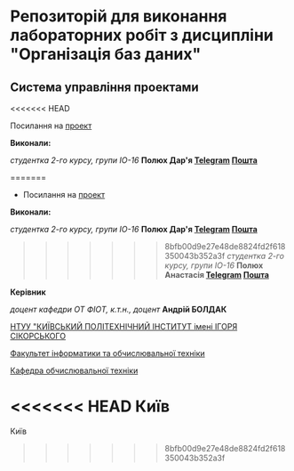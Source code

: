 
# Репозиторій для виконання лабораторних робіт з дисципліни "Організація баз даних"

## Система управління проектами
<<<<<<< HEAD

Посилання на [проект](https://dahahaaaaaa.github.io/db_labs_IO-16/)

**Виконали:** 

*студентка 2-го курсу, групи ІО-16*<span padding-right:5em></span> **Полюх Дар'я [Telegram](https://t.me/dariaaaaaaaaaaaaaaaaaaaaaaaaa) [Пошта](mailto:daryapolyuh@gmail.com)**

=======
- Посилання на [проект](https://dahahaaaaaa.github.io/db_labs_IO-16/)

**Виконали:** 

*студентка 2-го курсу, групи ІО-16*<span padding-right:5em></span> **Полюх Дар'я [Telegram](https://t.me/dariaaaaaaaaaaaaaaaaaaaaaaaaa) [Пошта](mailto:daryapolyuh@gmail.com)**

>>>>>>> 8bfb00d9e27e48de8824fd2f618350043b352a3f
*студентка 2-го курсу, групи ІО-16*<span padding-right:5em></span> **Полюх Анастасія [Telegram](https://t.me/nastiia_poliukh) [Пошта](mailto:nastyanastap@gmail.com)**


**Керівник**

*доцент кафедри ОТ ФІОТ, к.т.н., доцент*<span padding-right:5em></span> **Андрій БОЛДАК** 

[НТУУ "КИЇВСЬКИЙ ПОЛІТЕХНІЧНИЙ ІНСТИТУТ імені ІГОРЯ СІКОРСЬКОГО](https://kpi.ua/)

[Факультет інформатики та обчислювальної техніки](https://fiot.kpi.ua/)

[Кафедра обчислювальної техніки](https://comsys.kpi.ua/)

<<<<<<< HEAD
Київ
=======
Київ
>>>>>>> 8bfb00d9e27e48de8824fd2f618350043b352a3f
